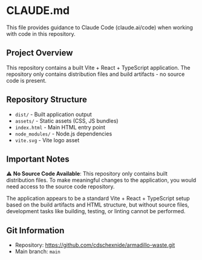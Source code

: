# CLAUDE.md

This file provides guidance to Claude Code (claude.ai/code) when working with code in this repository.

## Project Overview

This repository contains a built Vite + React + TypeScript application. The repository only contains distribution files and build artifacts - no source code is present.

## Repository Structure

- `dist/` - Built application output
- `assets/` - Static assets (CSS, JS bundles)
- `index.html` - Main HTML entry point
- `node_modules/` - Node.js dependencies
- `vite.svg` - Vite logo asset

## Important Notes

⚠️ **No Source Code Available**: This repository only contains built distribution files. To make meaningful changes to the application, you would need access to the source code repository.

The application appears to be a standard Vite + React + TypeScript setup based on the build artifacts and HTML structure, but without source files, development tasks like building, testing, or linting cannot be performed.

## Git Information

- Repository: https://github.com/cdschexnide/armadillo-waste.git
- Main branch: `main`